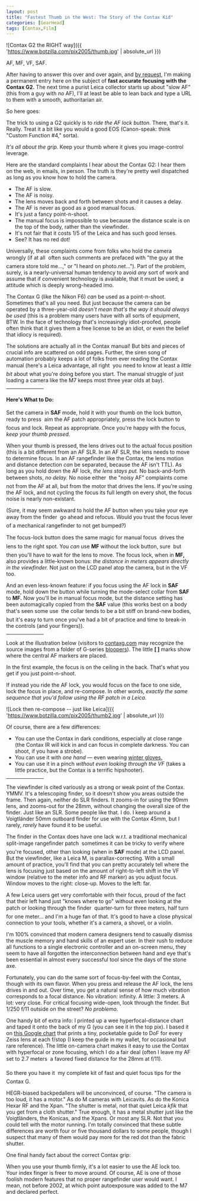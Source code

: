 ```yaml
---
layout: post
title: "Fastest Thumb in the West: The Story of the Contax Kid"
categories: [GearHead]
tags: [Contax,Film]
---
```



![Contax G2 the RIGHT way]({{ 'https://www.botzilla.com/pix2005/thumb.jpg' | absolute_url }})


AF, MF, VF, SAF.

After having to answer this over and over again, and <a href="http://www.apug.org/forums/showthread.php?p=103926#post103926">by request,</a> I'm making a permanent entry here on the subject of <b>fast accurate focusing with the Contax G2.</b> The next time a purist Leica collector starts up about "slow AF" (this from a guy with <i>no</i> AF), I'll at least be able to lean back and type a URL to them with a smooth, authoritarian air.

So here goes:

<!--more-->
The trick to using a G2 quickly is to _ride the AF lock button._ There, that's it. Really. Treat it a bit like you would a good EOS (Canon-speak: think "Custom Function #4," sorta).

<i>It's all about the grip.</i> Keep your thumb where it gives you image-control leverage.

Here are the standard complaints I hear about the Contax G2: I hear them on the web, in emails, in person. The truth is they're pretty well dispatched as long as you know how to hold the camera.

<ul><li>The AF is slow.</li><li>The AF is noisy.</li><li>The lens moves back and forth between shots and it causes a delay.</li><li>The AF is never as good as a good manual focus.</li><li>It's just a fancy point-n-shoot.</li><li>The manual focus is impossible to use because the distance scale is on the top of the body, rather than the viewfinder.</li><li>It's not fair that it costs 1/5 of the Leica and has such good lenses.</li><li>See? It has no red dot!</li></ul>

Universally, these complaints come from folks who hold the camera wrongly (if at all &#151; often such comments are prefaced with "the guy at the camera store told me...," or "I heard on photo.net..."). Part of the problem, surely, is a nearly-universal human tendency to avoid <i>any</i> sort of work and assume that if convenient technology is available, that it must be used; a attitude which is deeply wrong-headed imo.

The Contax G (like the Nikon F6) <i>can</i> be used as a point-n-shoot. Sometimes that's all you need. But just because the camera can be operated by a three-year-old <i>doesn't mean that's the way it should always be used</i> (this is a problem many users have with all sorts of equipment, BTW. In the face of technology that's increasingly idiot-proofed, people often think that it gives them a free license to be an idiot, or even the belief that idiocy is required).

The solutions are actually all in the Contax manual! But bits and pieces of crucial info are scattered on odd pages. Further, the siren song of automation probably keeps a lot of folks from ever reading the Contax manual (here's a Leica advantage, all right &#151; you need to know at least a <i>little bit</i> about what you're doing before you start. The manual struggle of just loading a camera like the M7 keeps most three year olds at bay).

<hr width="20%" align="center">

<h4>Here's What to Do:</h4>

Set the camera in <b>SAF</b> mode, hold it with your thumb on the lock button, ready to press &#151; aim the AF patch appropriately, press the lock button to focus and lock. Repeat as appropriate. Once you're happy with the focus, <i>keep your thumb pressed.</i>

When your thumb is pressed, the lens drives out to the actual focus position (this is a bit different from an AF SLR. In an AF SLR, the lens needs to move to determine focus. In an AF rangefinder like the Contax, the lens motion and distance detection <i>can</i> be separated, because the AF isn't TTL). As long as you hold down the AF lock, <i>the lens stays put.</i> No back-and-forth between shots, <i>no delay.</i> No noise either &#151; the "noisy AF" complaints come not from the AF at all, but from the motor that drives the lens. If you're using the AF lock, and not cycling the focus its full length on every shot, the focus noise is nearly non-existant.

(Sure, it may seem awkward to hold the AF button when you take your eye away from the finder &#151; go ahead and refocus. Would you trust the focus lever of a mechanical rangefinder to not get bumped?)

The focus-lock button does the same magic for manual focus &#151; drives the lens to the right spot. You <i>can</i> use <b>MF</b> without the lock button, sure &#151; but then you'll have to wait for the lens to move.  The focus lock, when in <b>MF,</b> also provides a little-known bonus: <i>the distance in meters appears directly in the viewfinder.</i> Not just on the LCD panel atop the camera, but in the VF too. 

And an even less-known feature: if you focus using the AF lock in <b>SAF</b> mode, hold down the button while turning the mode-select collar from <b>SAF</b> to <b>MF.</b> Now you'll be in manual focus mode, but the distance setting has been automagically copied from the <b>SAF</b> value (this works best on a body that's seen some use &#151; the collar tends to be a bit stiff on brand-new bodies, but it's easy to turn once you've had a bit of practice and time to break-in the controls (and your fingers)).

<hr width="20%" align="center">

Look at the illustration below (visitors to <a href="http://www.contaxg.com">contaxg.com</a> may recognize the source images from a folder of G-series <a href="http://contaxg.com/document.php?id=9315">bloopers</a>). The little <b>[&nbsp;]</b> marks show where the central AF markers are placed.

In the first example, the focus is on the ceiling in the back. That's what you get if you just point-n-shoot.

If instead you ride the AF lock, you would focus on the face to one side, lock the focus in place, and re-compose. In other words, <i>exactly the same sequence that you'd follow using the RF patch in a Leica.</i>



![Lock then re-compose -- just like Leica]({{ 'https://www.botzilla.com/pix2005/thumb2.jpg' | absolute_url }})


Of course, there are a few differences:

<ul><li>You can use the Contax in dark conditions, especially at close range (the Contax IR will kick in and can focus in complete darkness. You can shoot, if you have a strobe).</li><li>You can use it with <i>one hand</i> &#151; even wearing <a href="{{ site.baseurl }}{% post_url 2005-01-21-Another-Slippery-Slope %}">winter gloves.</a></li><li>You can use it in a pinch <i>without even looking through the VF</i> (takes a little practice, but the Contax is a terrific hipshooter).</li></ul>

<hr width="20%" align="center">

The viewfinder is cited variously as a strong or weak point of the Contax. YMMV. It's a telescoping finder, so it doesn't show you areas outside the frame. Then again, neither do SLR finders. It zooms-in for using the 90mm lens, and zooms-out for the 28mm, without changing the overall size of the finder. Just like an SLR. Some people like that. I do. I keep around a Voigtl&auml;nder 50mm outboard finder for use with the Contax 45mm, but I rarely, <i>rarely</i> have found it to be useful.

The finder in the Contax does have one lack w.r.t. a traditional mechanical split-image rangefinder patch &#151; sometimes it can be tricky to verify where you're focused, other than looking (when in <b>SAF</b> mode) at the LCD panel. But the viewfinder, like a Leica M, is parallax-correcting. With a small amount of practice, you'll find that you can pretty accurately tell where the lens is focusing just based on the amount of right-to-left shift in the VF window (relative to the meter info and RF marker) as you adjust focus. Window moves to the right: close-up. Moves to the left: far.

A few Leica users get very comfortable with their focus, proud of the fact that their left hand just "knows where to go" without even looking at the patch or looking through the finder &#151; quarter-turn for three meters, half turn for one meter... and I'm a huge fan of that. It's good to have a close physical connection to your tools, whether it's a camera, a shovel, or a violin.

I'm 100% convinced that modern camera designers tend to casually dismiss the muscle memory and hand skills of an expert user. In their rush to reduce all functions to a single electronic controller and an on-screen menu, they seem to have all forgotten the interconnection between hand and eye that's been essential in almost every successful tool since the days of the stone axe.

Fortunately, you can do the same sort of focus-by-feel with the Contax, though with its own flavor. When you press and release the AF lock, the lens drives in and out. Over time, you get a natural sense of how much vibration corresponds to a focal distance. No vibration: infinity. A little: 3 meters. A lot: very close. For critical focusing wide-open, look through the finder. But 1/250 f/11 outside on the street? <i>No problemo.</i>

One handy bit of extra info: I printed up a wee hyperfocal-distance chart and taped it onto the back of my G (you can see it in the top pix). I based it on <a href="https://docs.google.com/spreadsheets/d/159PD2XGJ66xASOEP6GsePScOd5anhj45rnE65ebopFk/edit?usp=sharing">this Google chart</a> that prints a tiny, pocketable guide to DoF for every Zeiss lens at each f/stop (I keep the guide in my wallet, for occasional but rare reference).  The little on-camera chart makes it easy to use the Contax with hyperfocal or zone focusing, which I do a fair deal (often I leave my AF set to 2.7 meters &#151; a favored fixed distance for the 28mm at f/11).

So there you have it &#151; my complete kit of fast and quiet focus tips for the Contax G.

HEGR-biased backpedallers will be unconvinced, of course. "The camera is too loud, it has a motor." As do M cameras with Leicavits. As do the Konica Hexar RF and the Xpan. "The shutter is metal, not that quiet Leica *kfik* that you get from a cloth shutter." True enough, it has a metal shutter just like the Voigtl&auml;nders, the Konicas, and the Xpans. Or most any SLR. Not that you could tell with the motor running. I'm totally convinced that these subtle differences are worth four or five thousand dollars to some people, though I suspect that many of them would pay more for the red dot than the fabric shutter.

One final handy fact about the correct Contax grip:

When you use your thumb firmly, it's a lot easier to use the AE lock too. Your index finger is freer to move around. Of course, AE is one of those foolish modern features that no proper rangefinder user would want. I mean, not before 2002, at which point autoexposure was added to the M7 and declared  perfect.

